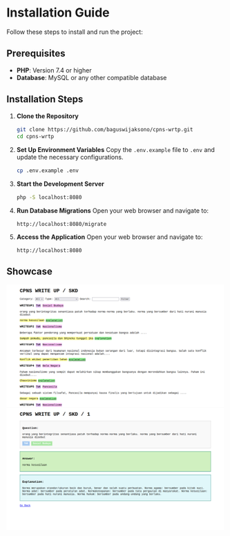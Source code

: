 # Installation Guide

Follow these steps to install and run the project:

## Prerequisites

- **PHP**: Version 7.4 or higher
- **Database**: MySQL or any other compatible database

## Installation Steps

1. **Clone the Repository**
    ```sh
    git clone https://github.com/baguswijaksono/cpns-wrtp.git
    cd cpns-wrtp
    ```

2. **Set Up Environment Variables**
    Copy the `.env.example` file to `.env` and update the necessary configurations.
    ```sh
    cp .env.example .env
    ```

3. **Start the Development Server**
    ```sh
    php -S localhost:8080
    ```

4. **Run Database Migrations**
    Open your web browser and navigate to:
    ```
    http://localhost:8080/migrate
    ```

5. **Access the Application**
    Open your web browser and navigate to:
    ```
    http://localhost:8080
    ```

## Showcase

![Showcase](docs/img1.png)
![Showcase](docs/img2.png)


